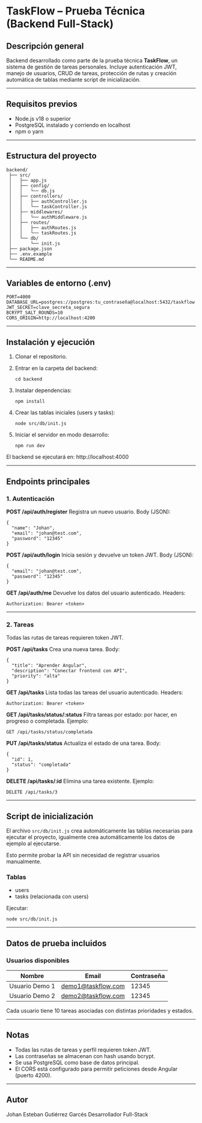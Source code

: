 # TaskFlow – Prueba Técnica (Backend Full-Stack)

## Descripción general

Backend desarrollado como parte de la prueba técnica **TaskFlow**, un sistema de gestión de tareas personales.
Incluye autenticación JWT, manejo de usuarios, CRUD de tareas, protección de rutas y creación automática de tablas mediante script de inicialización.

---

## Requisitos previos

- Node.js v18 o superior
- PostgreSQL instalado y corriendo en localhost
- npm o yarn

---

## Estructura del proyecto

```
backend/
 ├── src/
 │   ├── app.js
 │   ├── config/
 │   │   └── db.js
 │   ├── controllers/
 │   │   ├── authController.js
 │   │   └── taskController.js
 │   ├── middlewares/
 │   │   └── authMiddleware.js
 │   ├── routes/
 │   │   ├── authRoutes.js
 │   │   └── taskRoutes.js
 │   └── db/
 │       └── init.js
 ├── package.json
 ├── .env.example
 └── README.md
```

---

## Variables de entorno (.env)

```
PORT=4000
DATABASE_URL=postgres://postgres:tu_contraseña@localhost:5432/taskflow
JWT_SECRET=clave_secreta_segura
BCRYPT_SALT_ROUNDS=10
CORS_ORIGIN=http://localhost:4200
```

---

## Instalación y ejecución

1. Clonar el repositorio.
2. Entrar en la carpeta del backend:

   ```
   cd backend
   ```

3. Instalar dependencias:

   ```
   npm install
   ```

4. Crear las tablas iniciales (users y tasks):

   ```
   node src/db/init.js
   ```

5. Iniciar el servidor en modo desarrollo:

   ```
   npm run dev
   ```

El backend se ejecutará en:
http://localhost:4000

---

## Endpoints principales

### 1. Autenticación

**POST /api/auth/register**
Registra un nuevo usuario.
Body (JSON):
```
{
  "name": "Johan",
  "email": "johan@test.com",
  "password": "12345"
}
```

**POST /api/auth/login**
Inicia sesión y devuelve un token JWT.
Body (JSON):
```
{
  "email": "johan@test.com",
  "password": "12345"
}
```

**GET /api/auth/me**
Devuelve los datos del usuario autenticado.
Headers:
```
Authorization: Bearer <token>
```

---

### 2. Tareas

Todas las rutas de tareas requieren token JWT.

**POST /api/tasks**
Crea una nueva tarea.
Body:
```
{
  "title": "Aprender Angular",
  "description": "Conectar frontend con API",
  "priority": "alta"
}
```

**GET /api/tasks**
Lista todas las tareas del usuario autenticado.
Headers:
```
Authorization: Bearer <token>
```

**GET /api/tasks/status/:status**
Filtra tareas por estado: por hacer, en progreso o completada.
Ejemplo:
```
GET /api/tasks/status/completada
```

**PUT /api/tasks/status**
Actualiza el estado de una tarea.
Body:
```
{
  "id": 1,
  "status": "completada"
}
```

**DELETE /api/tasks/:id**
Elimina una tarea existente.
Ejemplo:
```
DELETE /api/tasks/3
```

---

## Script de inicialización

El archivo `src/db/init.js` crea automáticamente las tablas necesarias para ejecutar el proyecto, igualmente crea automáticamente los datos de ejemplo al ejecutarse.

Esto permite probar la API sin necesidad de registrar usuarios manualmente.

### Tablas

- users
- tasks (relacionada con users)

Ejecutar:
```
node src/db/init.js
```

---

## Datos de prueba incluidos

### Usuarios disponibles
| Nombre | Email | Contraseña |
|---------|--------|------------|
| Usuario Demo 1 | demo1@taskflow.com | 12345 |
| Usuario Demo 2 | demo2@taskflow.com | 12345 |

Cada usuario tiene 10 tareas asociadas con distintas prioridades y estados.

---

## Notas

- Todas las rutas de tareas y perfil requieren token JWT.
- Las contraseñas se almacenan con hash usando bcrypt.
- Se usa PostgreSQL como base de datos principal.
- El CORS está configurado para permitir peticiones desde Angular (puerto 4200).

---

## Autor

Johan Esteban Gutiérrez Garcés
Desarrollador Full-Stack
